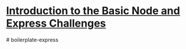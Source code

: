 # [Introduction to the Basic Node and Express Challenges](https://www.freecodecamp.org/learn/apis-and-microservices/basic-node-and-express/)
#   b o i l e r p l a t e - e x p r e s s  
 